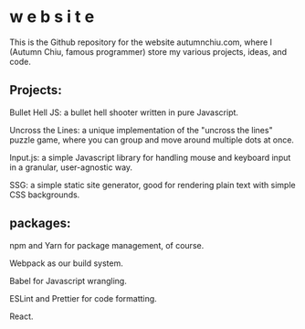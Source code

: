 # w e b s i t e
This is the Github repository for the website autumnchiu.com, where I (Autumn Chiu, famous programmer) store my various projects, ideas, and code.

## Projects:

Bullet Hell JS: a bullet hell shooter written in pure Javascript.

Uncross the Lines: a unique implementation of the "uncross the lines" puzzle game, where you can group and move around multiple dots at once.

Input.js: a simple Javascript library for handling mouse and keyboard input in a granular, user-agnostic way.

SSG: a simple static site generator, good for rendering plain text with simple CSS backgrounds.

## packages:

npm and Yarn for package management, of course.

Webpack as our build system.

Babel for Javascript wrangling.

ESLint and Prettier for code formatting.

React.
